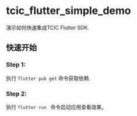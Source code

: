 # tcic_flutter_simple_demo

演示如何快速集成TCIC Flutter SDK.

## 快速开始

### Step 1:
执行 `flutter pub get` 命令获取依赖.

### Step 2:
执行 `flutter run ` 命令启动应用查看效果。

